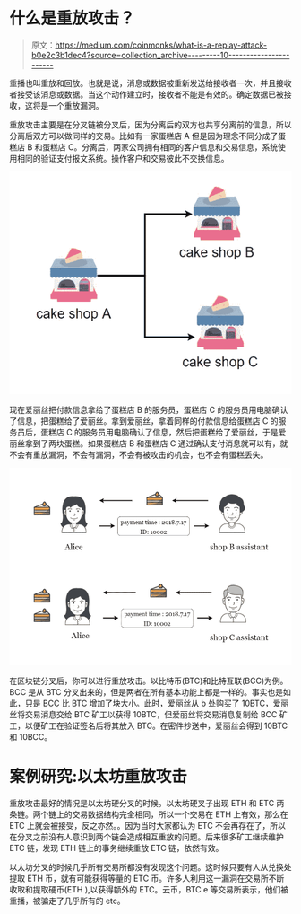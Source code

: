 # 什么是重放攻击？

> 原文：<https://medium.com/coinmonks/what-is-a-replay-attack-b0e2c3b1dec4?source=collection_archive---------10----------------------->

重播也叫重放和回放。也就是说，消息或数据被重新发送给接收者一次，并且接收者接受该消息或数据。当这个动作建立时，接收者不能是有效的。确定数据已被接收，这将是一个重放漏洞。

重放攻击主要是在分叉链被分叉后，因为分离后的双方也共享分离前的信息，所以分离后双方可以做同样的交易。比如有一家蛋糕店 A 但是因为理念不同分成了蛋糕店 B 和蛋糕店 C。分离后，两家公司拥有相同的客户信息和交易信息，系统使用相同的验证支付报文系统。操作客户和交易彼此不交换信息。

![](img/5ad50b41e818eeec7bdbdf2e7d99efa7.png)

现在爱丽丝把付款信息拿给了蛋糕店 B 的服务员，蛋糕店 C 的服务员用电脑确认了信息，把蛋糕给了爱丽丝。拿到爱丽丝，拿着同样的付款信息给蛋糕店 C 的服务员后，蛋糕店 C 的服务员用电脑确认了信息，然后把蛋糕给了爱丽丝，于是爱丽丝拿到了两块蛋糕。如果蛋糕店 B 和蛋糕店 C 通过确认支付消息就可以有，就不会有重放漏洞，不会有漏洞，不会有被攻击的机会，也不会有蛋糕丢失。

![](img/e1091758e447f0f69b80e61cdd9bf2db.png)

在区块链分叉后，你可以进行重放攻击。以比特币(BTC)和比特互联(BCC)为例。BCC 是从 BTC 分叉出来的，但是两者在所有基本功能上都是一样的。事实也是如此，只是 BCC 比 BTC 增加了块大小。此时，爱丽丝从 b 处购买了 10BTC，爱丽丝将交易消息交给 BTC 矿工以获得 10BTC，但爱丽丝将交易消息复制给 BCC 矿工，以便矿工在验证签名后将其放入 BTC。在密件抄送中，爱丽丝会得到 10BTC 和 10BCC。

# 案例研究:以太坊重放攻击

重放攻击最好的情况是以太坊硬分叉的时候。以太坊硬叉子出现 ETH 和 ETC 两条链。两个链上的交易数据结构完全相同，所以一个交易在 ETH 上有效，那么在 ETC 上就会被接受，反之亦然。。因为当时大家都认为 ETC 不会再存在了，所以在分叉之前没有人意识到两个链会造成相互重放的问题。后来很多矿工继续维护 ETC 链，发现 ETH 链上的事务继续重放 ETC 链，依然有效。

以太坊分叉的时候几乎所有交易所都没有发现这个问题。这时候只要有人从兑换处提取 ETH 币，就有可能获得等量的 ETC 币。许多人利用这一漏洞在交易所不断收取和提取硬币(ETH ),以获得额外的 ETC。云币，BTC e 等交易所表示，他们被重播，被骗走了几乎所有的 etc。